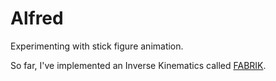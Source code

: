 # Alfred

Experimenting with stick figure animation.

So far, I've implemented an Inverse Kinematics called [FABRIK](www.andreasaristidou.com/publications/FABRIK.pdf).
